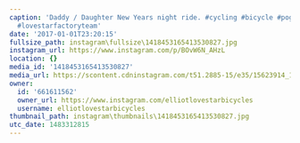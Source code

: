 ```yaml
---
caption: 'Daddy / Daughter New Years night ride. #cycling #bicycle #pogies #nightride
  #lovestarfactoryteam'
date: '2017-01-01T23:20:15'
fullsize_path: instagram\fullsize\1418453165413530827.jpg
instagram_url: https://www.instagram.com/p/BOvW6N_AHzL
location: {}
media_id: '1418453165413530827'
media_url: https://scontent.cdninstagram.com/t51.2885-15/e35/15623914_1218897591525562_5730850523196686336_n.jpg?ig_cache_key=MTQxODQ1MzE2NTQxMzUzMDgyNw%3D%3D.2
owner:
  id: '661611562'
  owner_url: https://www.instagram.com/elliotlovestarbicycles
  username: elliotlovestarbicycles
thumbnail_path: instagram\thumbnails\1418453165413530827.jpg
utc_date: 1483312815
---
```

